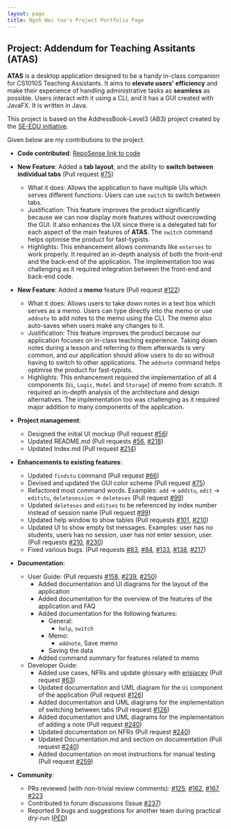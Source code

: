 ```yaml
---
layout: page
title: Ngoh Wei Yue's Project Portfolio Page
---
```


## Project: Addendum for Teaching Assitants (ATAS)

**ATAS** is a desktop application designed to be a handy in-class companion for CS1010S Teaching Assistants. It aims to **elevate users' efficiency** and make their experience of handling administrative tasks as **seamless** as possible. Users interact with it using a CLI, and it has a GUI created with JavaFX. It is written in Java.

This project is based on the AddressBook-Level3 (AB3) project created by the [SE-EDU initiative](https://se-education.org).

Given below are my contributions to the project.

* **Code contributed**: [RepoSense link to code](https://nus-cs2103-ay2021s1.github.io/tp-dashboard/#breakdown=true&search=nweiyue&sort=groupTitle&sortWithin=title&since=2020-08-14&timeframe=commit&mergegroup=&groupSelect=groupByRepos&checkedFileTypes=docs~functional-code~test-code~other)

* **New Feature**: Added a **tab layout**, and the ability to **switch between individual tabs** (Pull request [\#75](https://github.com/AY2021S1-CS2103T-W16-4/tp/pull/75))
  * What it does: Allows the application to have multiple UIs which serves different functions. Users can use `switch` to switch between tabs. 
  * Justification: This feature improves the product significantly because we can now display more features without overcrowding the GUI. It also enhances the UX since there is a delegated tab for each aspect of the main features of **ATAS**. The `switch` command helps optimise the product for fast-typists.
  * Highlights: This enhancement allows commands like `enterses` to work properly. It required an in-depth analysis of both the front-end and the back-end of the application. The implementation too was challenging as it required integration between the front-end and back-end code.

* **New Feature**: Added a **memo** feature (Pull request [\#122](https://github.com/AY2021S1-CS2103T-W16-4/tp/pull/122))
  * What it does: Allows users to take down notes in a text box which serves as a memo. Users can type directly into the memo or use `addnote` to add notes to the memo using the CLI. The memo also auto-saves when users make any changes to it.
  * Justification: This feature improves the product because our application focuses on in-class teaching experience. Taking down notes during a lesson and referring to them afterwards is very common, and our application should allow users to do so without having to switch to other applications. The `addnote` command helps optimise the product for fast-typists.
  * Highlights: This enhancement required the implementation of all 4 components (`Ui`, `Logic`, `Model` and `Storage`) of memo from scratch. It required an in-depth analysis of the architecture and design alternatives. The implementation too was challenging as it required major addition to many components of the application.
  
* **Project management**:
  * Designed the initial UI mockup (Pull request [\#56](https://github.com/AY2021S1-CS2103T-W16-4/tp/pull/56))
  * Updated README.md (Pull requests [\#56](https://github.com/AY2021S1-CS2103T-W16-4/tp/pull/56), [\#218](https://github.com/AY2021S1-CS2103T-W16-4/tp/pull/218))
  * Updated Index.md (Pull request [\#214](https://github.com/AY2021S1-CS2103T-W16-4/tp/pull/214))

* **Enhancements to existing features**:
  * Updated `findstu` command (Pull request [\#66](https://github.com/AY2021S1-CS2103T-W16-4/tp/pull/66)) 
  * Devised and updated the GUI color scheme (Pull request [\#75](https://github.com/AY2021S1-CS2103T-W16-4/tp/pull/75))
  * Refactored most command words. Examples: `add` -> `addstu`, `edit` -> `editstu`, `deletesession` -> `deleteses` (Pull request [\#99](https://github.com/AY2021S1-CS2103T-W16-4/tp/pull/99))
  * Updated `deleteses` and `editses` to be referenced by index number instead of session name (Pull request [\#99](https://github.com/AY2021S1-CS2103T-W16-4/tp/pull/99))
  * Updated help window to show tables (Pull requests [\#101](https://github.com/AY2021S1-CS2103T-W16-4/tp/pull/101), [\#210](https://github.com/AY2021S1-CS2103T-W16-4/tp/pull/210))
  * Updated UI to show empty list messages. Examples: user has no students, users has no session, user has not enter session, user. (Pull requests [\#210](https://github.com/AY2021S1-CS2103T-W16-4/tp/pull/210), [\#230](https://github.com/AY2021S1-CS2103T-W16-4/tp/pull/230))
  * Fixed various bugs. (Pull requests [\#83](https://github.com/AY2021S1-CS2103T-W16-4/tp/pull/83), [\#84](https://github.com/AY2021S1-CS2103T-W16-4/tp/pull/84), [\#133](https://github.com/AY2021S1-CS2103T-W16-4/tp/pull/133), [\#138](https://github.com/AY2021S1-CS2103T-W16-4/tp/pull/138), [\#217](https://github.com/AY2021S1-CS2103T-W16-4/tp/pull/217))

* **Documentation**:
  * User Guide: (Pull requests [\#158](https://github.com/AY2021S1-CS2103T-W16-4/tp/pull/158), [\#239](https://github.com/AY2021S1-CS2103T-W16-4/tp/pull/239), [\#250](https://github.com/AY2021S1-CS2103T-W16-4/tp/pull/250))
    * Added documentation and UI diagrams for the layout of the application
    * Added documentation for the overview of the features of the application and FAQ
    * Added documentation for the following features:
        * General:
            * `help`, `switch`
        * Memo:
            * `addnote`, Save memo
        * Saving the data
    * Added command summary for features related to memo
  * Developer Guide:
    * Added use cases, NFRs and update glossary with [erisjacey](https://github.com/erisjacey) (Pull request [\#63](https://github.com/AY2021S1-CS2103T-W16-4/tp/pull/63))
    * Updated documentation and UML diagram for the `Ui` component of the application (Pull request [\#126](https://github.com/AY2021S1-CS2103T-W16-4/tp/pull/126))
    * Added documentation and UML diagrams for the implementation of switching between tabs (Pull request [\#126](https://github.com/AY2021S1-CS2103T-W16-4/tp/pull/126))
    * Added documentation and UML diagrams for the implementation of adding a note (Pull request [\#240](https://github.com/AY2021S1-CS2103T-W16-4/tp/pull/240))
    * Updated documentation on NFRs (Pull request [\#240](https://github.com/AY2021S1-CS2103T-W16-4/tp/pull/240))
    * Updated Documentation.md and section on documentation (Pull request [\#240](https://github.com/AY2021S1-CS2103T-W16-4/tp/pull/240))
    * Added documentation on most instructions for manual testing (Pull request [\#259](https://github.com/AY2021S1-CS2103T-W16-4/tp/pull/259))

* **Community**:
  * PRs reviewed (with non-trivial review comments): [\#125](https://github.com/AY2021S1-CS2103T-W16-4/tp/pull/125), [\#162](https://github.com/AY2021S1-CS2103T-W16-4/tp/pull/162), [\#167](https://github.com/AY2021S1-CS2103T-W16-4/tp/pull/167), [\#223](https://github.com/AY2021S1-CS2103T-W16-4/tp/pull/223)
  * Contributed to forum discussions (Issue [\#237](https://github.com/nus-cs2103-AY2021S1/forum/issues/237))
  * Reported 9 bugs and suggestions for another team during practical dry-run ([PED](https://github.com/nweiyue/ped/issues))
